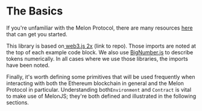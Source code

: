 # The Basics

If you're unfamiliar with the Melon Protocol, there are many resources [here](https://melonprotocol.com/) that can get you started.

This library is based on[ web3.js 2x](https://github.com/ethereum/web3.js/tree/2.x) \(link to repo\). Those imports are noted at the top of each example code block. We also use [BigNumber.js](https://github.com/MikeMcl/bignumber.js/) to describe tokens numerically. In all cases where we use those libraries, the imports have been noted. 

Finally, it's worth defining some primitives that will be used frequently when interacting with both the Ethereum blockchain in general and the Melon Protocol in particular. Understanding both`Environment` and `Contract` is vital to make use of MelonJS; they're both defined and illustrated in the following sections. 

